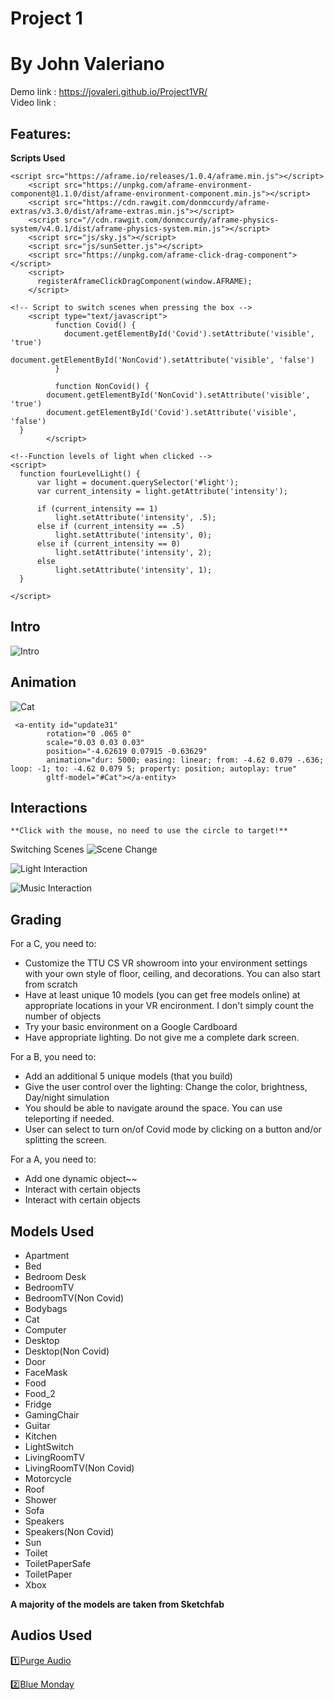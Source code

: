 # Project 1

# By John Valeriano

Demo link : https://jovaleri.github.io/Project1VR/      
Video link :  

## Features:
 **Scripts Used** 
```
<script src="https://aframe.io/releases/1.0.4/aframe.min.js"></script>
    <script src="https://unpkg.com/aframe-environment-component@1.1.0/dist/aframe-environment-component.min.js"></script>
    <script src="https://cdn.rawgit.com/donmccurdy/aframe-extras/v3.3.0/dist/aframe-extras.min.js"></script>
    <script src="//cdn.rawgit.com/donmccurdy/aframe-physics-system/v4.0.1/dist/aframe-physics-system.min.js"></script>
    <script src="js/sky.js"></script>
    <script src="js/sunSetter.js"></script>
    <script src="https://unpkg.com/aframe-click-drag-component"></script>
    <script>
      registerAframeClickDragComponent(window.AFRAME);
    </script> 

<!-- Script to switch scenes when pressing the box -->
    <script type="text/javascript"> 
          function Covid() {
            document.getElementById('Covid').setAttribute('visible', 'true')
            document.getElementById('NonCovid').setAttribute('visible', 'false')
          }

          function NonCovid() {
        document.getElementById('NonCovid').setAttribute('visible', 'true')
        document.getElementById('Covid').setAttribute('visible', 'false')
  }
        </script> 

<!--Function levels of light when clicked -->
<script>
  function fourLevelLight() {
      var light = document.querySelector('#light');
      var current_intensity = light.getAttribute('intensity');

      if (current_intensity == 1)
          light.setAttribute('intensity', .5);
      else if (current_intensity == .5)
          light.setAttribute('intensity', 0);
      else if (current_intensity == 0)
          light.setAttribute('intensity', 2);
      else
          light.setAttribute('intensity', 1);
  }

</script>
```

## Intro
![Intro](Project1VR\Project1Gifs\Introduction.gif)

## Animation
   
![Cat](Project1VR\Project1Gifs\Cat_Animation.gif)  
```
 <a-entity id="update31"  
        rotation="0 .065 0" 
        scale="0.03 0.03 0.03" 
        position="-4.62619 0.07915 -0.63629"
        animation="dur: 5000; easing: linear; from: -4.62 0.079 -.636; loop: -1; to: -4.62 0.079 5; property: position; autoplay: true"
        gltf-model="#Cat"></a-entity>
```
## Interactions   
    **Click with the mouse, no need to use the circle to target!**

Switching Scenes
![Scene Change](Project1VR\Project1Gifs\Switch_Scenes.gif)

![Light Interaction](Project1VR\Project1Gifs\Light_Interaction.gif)

![Music Interaction](Project1VR\Project1Gifs\Speakers.jpg)


## Grading  
For a C, you need to:
* Customize the TTU CS VR showroom into your environment settings with your own style of floor, ceiling, and decorations. You can also start from scratch
* Have at least unique 10 models (you can get free models online) at appropriate locations in your VR encironment. I don't simply count the number of objects
* Try your basic environment on a Google Cardboard
* Have appropriate lighting. Do not give me a complete dark screen.

For a B, you need to:
* Add an additional 5 unique models (that you build)
* Give the user control over the lighting: Change the color, brightness, Day/night simulation
* You should be able to navigate around the space. You can use teleporting if needed.
* User can select to turn on/of Covid mode by clicking on a button and/or splitting the screen.

For a A, you need to:
* Add one dynamic object~~
* Interact with certain objects
* Interact with certain objects


## Models Used
* Apartment
* Bed
* Bedroom Desk
* BedroomTV
* BedroomTV(Non Covid)
* Bodybags
* Cat
* Computer 
* Desktop
* Desktop(Non Covid)
* Door
* FaceMask
* Food
* Food_2
* Fridge
* GamingChair
* Guitar
* Kitchen
* LightSwitch
* LivingRoomTV
* LivingRoomTV(Non Covid)
* Motorcycle
* Roof
* Shower
* Sofa
* Speakers
* Speakers(Non Covid)
* Sun
* Toilet
* ToiletPaperSafe
* ToiletPaper
* Xbox

**A majority of the models are taken from Sketchfab**

## Audios Used 

:one:[Purge Audio](https://www.youtube.com/watch?v=us_0aLWOa8E)

:two:[Blue Monday](https://www.youtube.com/watch?v=FYH8DsU2WCk)


